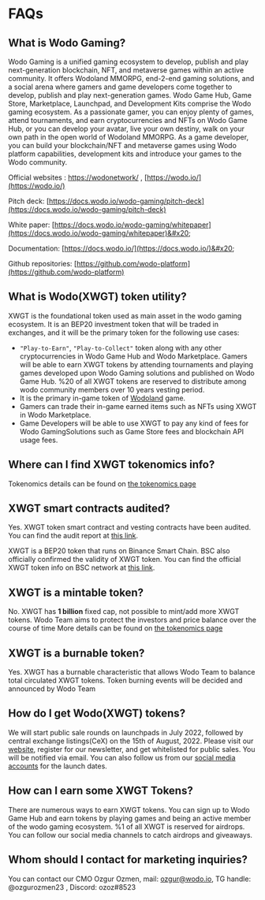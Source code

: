 # FAQs

## **What is Wodo Gaming?**

Wodo Gaming is a unified gaming ecosystem to develop, publish and play next-generation blockchain, NFT, and metaverse games within an active community. It offers Wodoland MMORPG, end-2-end gaming solutions, and a social arena where gamers and game developers come together to develop, publish and play next-generation games. Wodo Game Hub, Game Store, Marketplace, Launchpad, and Development Kits comprise the Wodo gaming ecosystem. As a passionate gamer, you can enjoy plenty of games, attend tournaments, and earn cryptocurrencies and NFTs on Wodo Game Hub, or you can develop your avatar, live your own destiny, walk on your own path in the open world of Wodoland MMORPG. As a game developer, you can build your blockchain/NFT and metaverse games using Wodo platform capabilities, development kits and introduce your games to the Wodo community.

Official websites :  [https://wodonetwork/](https://wodonetwork/)  , [https://wodo.io/](https://wodo.io/)

Pitch deck: [https://docs.wodo.io/wodo-gaming/pitch-deck](https://docs.wodo.io/wodo-gaming/pitch-deck)

White paper: [https://docs.wodo.io/wodo-gaming/whitepaper](https://docs.wodo.io/wodo-gaming/whitepaper)&#x20;

Documentation: [https://docs.wodo.io/](https://docs.wodo.io/)&#x20;

Github repositories: [https://github.com/wodo-platform](https://github.com/wodo-platform)

## What is **Wodo(XWGT) token utility?**

XWGT is the foundational token used as main asset in the wodo gaming ecosystem. It is an BEP20 investment token that will be traded in exchanges, and it will be the primary token for the following use cases:

* `"Play-to-Earn"`, `"Play-to-Collect"` token along with any other cryptocurrencies in Wodo Game Hub and Wodo Marketplace. Gamers will be able to earn XWGT tokens by attending tournaments and playing games developed upon Wodo Gaming solutions and published on Wodo Game Hub. %20 of all XWGT tokens are reserved to distribute among wodo community members over 10 years vesting period.
* It is the  primary in-game token of [Wodoland](https://www.youtube.com/watch?v=QpTORoBwLIs) game.
* Gamers can trade their in-game earned items such as NFTs using XWGT in Wodo Marketplace.
* Game Developers will be able to use XWGT to pay any kind of fees for Wodo GamingSolutions such as Game Store fees and blockchain API usage fees.

## **Where can I find XWGT tokenomics info?**

Tokenomics details can be found on [the tokenomics page](https://docs.wodo.io/wodo-gaming/tokenomics/wodo-gaming-token)

## XWGT smart contracts audited?

Yes. XWGT token smart contract and vesting contracts have been audited. You can find the audit report at [this link](https://docs.wodo.io/wodo-gaming/tokenomics/wodo-gaming-token/audit).&#x20;

XWGT is a BEP20 token that runs on Binance Smart Chain. BSC also officially confirmed the validity of XWGT token. You can find the official XWGT token info on BSC network at [this link](https://bscscan.com/token/0x62D7C4E3566f7f4033fc8e01b4d8e9BBc01c0760).

## XWGT is a mintable token?

No. XWGT has **1 billion** fixed cap, not possible to mint/add more XWGT tokens. Wodo Team aims to protect the investors and price balance over the course of time More details can be found on [the tokenomics page](https://docs.wodo.io/wodo-gaming/tokenomics/wodo-gaming-token)

## XWGT is a burnable token?

Yes. XWGT has a burnable characteristic that allows Wodo Team to balance total circulated XWGT tokens. Token burning events will be decided and announced by Wodo Team &#x20;

## **How do I get Wodo(XWGT) tokens?**

We will start public sale rounds on launchpads in July 2022, followed by central exchange listings(CeX) on the 15th of August, 2022. Please visit our [website](https://wodo.network), register for our newsletter, and get whitelisted for public sales. You will be notified via email. You can also follow us from our [social media accounts](https://docs.wodo.io/wodo-gaming/social-media/all-social-media-links) for the launch dates.

## How can I earn some **XWGT** Tokens?&#x20;

There are numerous ways to earn XWGT tokens. You can sign up to Wodo Game Hub and earn tokens by playing games and being an active member of the wodo gaming ecosystem. %1 of all XWGT is reserved for airdrops. You can follow our social media channels to catch airdrops and giveaways.

## Whom should I contact for marketing inquiries?&#x20;

You can contact our CMO Ozgur Ozmen, mail: ozgur@wodo.io, TG handle: @ozgurozmen23 , Discord: ozoz#8523
